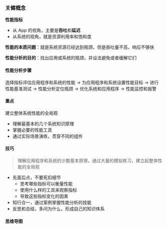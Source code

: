 ### 关健概念

**性能指标**

* 从 App 的视角，主要是**吞吐**和**延迟**
* 从系统的视角，就是资源利用率和饱和度

**性能的本质问题**：就是系统资源已经达到瓶颈，但是吞吐量不高，响应不够快

**性能分析的目的**：找出应用或系统的瓶颈，并设法避免或者缓解它们

#### 性能分析步骤

选择指标评估应用程序和系统的性能 -> 为应用程序和系统设置性能目标 -> 进行性能基准测试 -> 性能分析定位瓶颈 -> 优化系统和应用程序
-> 性能监控和报警

#### 重点

建立整体系统性能的全局观

* 理解最基本的几个系统知识原理
* 掌握必要的性能工具
* 通过实际场景演练，贯穿不同的组件

#### 技巧

> 理解应用程序和系统的少数基本原理，通过大量的模拟练习，建立起整体性能的全局观

* 先面后点，不要死扣细节
    * 思考哪些指标可以衡量性能
    * 使用什么样的工具来观察指标
    * 导致这些指标变化的因素
* 知行合一，通过案例掌握性能分析的技能
* 反思和总结，多问为什么，形成自己的知识体系

#### 思维导图